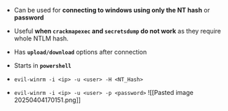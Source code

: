 - Can be used for **connecting to windows using only the NT hash** or **password**
- Useful **when `crackmapexec` and `secretsdump` do not work** as they require whole NTLM hash.
- Has **`upload/download`** options after connection
- Starts in **`powershell`**

- `evil-winrm -i <ip> -u <user> -H <NT_Hash>`
- `evil-winrm -i <ip> -u <user> -p <password>`
	![[Pasted image 20250404170151.png]]